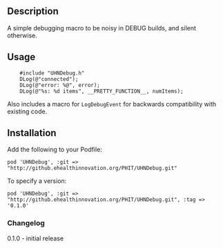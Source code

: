 
## Description

A simple debugging macro to be noisy in DEBUG builds, and silent otherwise.

## Usage

```
    #include "UHNDebug.h"
    DLog(@"connected");
    DLog(@"error: %@", error);
    DLog(@"%s: %d items", __PRETTY_FUNCTION__, numItems);	
```

Also includes a macro for `LogDebugEvent` for backwards compatibility with existing code.

## Installation

Add the following to your Podfile:

    pod 'UHNDebug', :git => "http://github.ehealthinnovation.org/PHIT/UHNDebug.git"

To specify a version:

    pod 'UHNDebug', :git => "http://github.ehealthinnovation.org/PHIT/UHNDebug.git", :tag => '0.1.0'

### Changelog

0.1.0 - initial release
